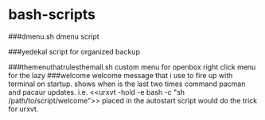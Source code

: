 # bash-scripts

###dmenu.sh
  dmenu script

###yedekal
  script for organized backup

###themenuthatrulesthemall.sh
  custom menu for openbox right click menu  for the lazy
###welcome
  welcome message that i use to fire up with terminal on startup. shows when is the last two times command pacman and pacaur updates.
    i.e. 
        <<urxvt -hold -e bash -c "sh /path/to/script/welcome">> placed in the autostart script would do the trick for urxvt.
    
